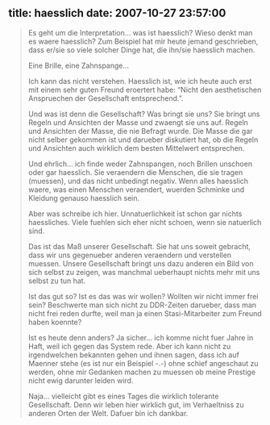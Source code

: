 title: haesslich
date: 2007-10-27 23:57:00
---

> Es geht um die Interpretation… was ist haesslich? Wieso denkt man es waere haesslich? Zum Beispiel hat mir heute jemand geschrieben, dass er/sie so viele solcher Dinge hat, die ihn/sie haesslich machen.
> 
> Eine Brille, eine Zahnspange…
> 
> Ich kann das nicht verstehen. Haesslich ist, wie ich heute auch erst mit einem sehr guten Freund eroertert habe: “Nicht den aesthetischen Anspruechen der Gesellschaft entsprechend.”.
> 
> Und was ist denn die Gesellschaft? Was bringt sie uns? Sie bringt uns Regeln und Ansichten der Masse und zwaengt sie uns auf. Regeln und Ansichten der Masse, die nie Befragt wurde. Die Masse die gar nicht selber gekommen ist und darueber diskutiert hat, ob die Regeln und Ansichten auch wirklich dem besten Mittelwert entsprechen.
> 
> Und ehrlich… ich finde weder Zahnspangen, noch Brillen unschoen oder gar haesslich. Sie veraendern die Menschen, die sie tragen (muessen), und das nicht unbedingt negativ. Wenn alles haesslich waere, was einen Menschen veraendert, wuerden Schminke und Kleidung genauso haesslich sein.
> 
> Aber was schreibe ich hier. Unnatuerlichkeit ist schon gar nichts haessliches. Viele fuehlen sich eher nicht schoen, wenn sie natuerlich sind.
> 
> Das ist das Maß unserer Gesellschaft. Sie hat uns soweit gebracht, dass wir uns gegenueber anderen veraendern und verstellen muessen. Unsere Gesellschaft bringt uns dazu anderen ein Bild von sich selbst zu zeigen, was manchmal ueberhaupt nichts mehr mit uns selbst zu tun hat.
> 
> Ist das gut so? Ist es das was wir wollen? Wollten wir nicht immer frei sein? Beschwerte man sich nicht zu DDR-Zeiten darueber, dass man nicht frei reden durfte, weil man ja einen Stasi-Mitarbeiter zum Freund haben koennte?
> 
> Ist es heute denn anders? Ja sicher… ich komme nicht fuer Jahre in Haft, weil ich gegen das System rede. Aber ich kann nicht zu irgendwelchen bekannten gehen und ihnen sagen, dass ich auf Maenner stehe (es ist nur ein Beispiel -.-) ohne schief angeschaut zu werden, ohne mir Gedanken machen zu muessen ob meine Prestige nicht ewig darunter leiden wird.
> 
> Naja… vielleicht gibt es eines Tages die wirklich tolerante Gesellschaft. Denn wir leben hier wirklich gut, im Verhaeltniss zu anderen Orten der Welt. Dafuer bin ich dankbar.

